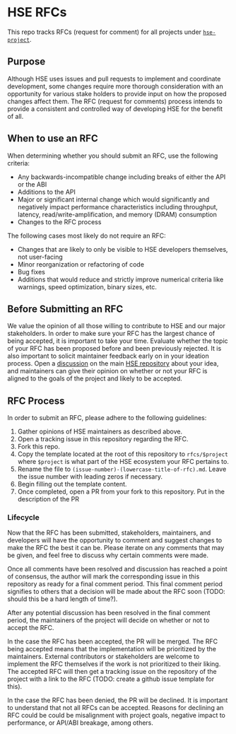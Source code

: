# HSE RFCs

This repo tracks RFCs (request for comment) for all projects under
[`hse-project`](https://github.com/hse-project).

## Purpose

Although HSE uses issues and pull requests to implement and coordinate
development, some changes require more thorough consideration with an
opportunity for various stake holders to provide input on how the proposed
changes affect them. The RFC (request for comments) process intends to provide a
consistent and controlled way of developing HSE for the benefit of all.

## When to use an RFC

When determining whether you should submit an RFC, use the following criteria:

- Any backwards-incompatible change including breaks of either the API or the
  ABI
- Additions to the API
- Major or significant internal change which would significantly and negatively
  impact performance characteristics including throughput, latency,
  read/write-amplification, and memory (DRAM) consumption
- Changes to the RFC process

The following cases most likely do not require an RFC:

- Changes that are likely to only be visible to HSE developers themselves, not
  user-facing
- Minor reorganization or refactoring of code
- Bug fixes
- Additions that would reduce and strictly improve numerical criteria like
  warnings, speed optimization, binary sizes, etc.

## Before Submitting an RFC

We value the opinion of all those willing to contribute to HSE and our major
stakeholders. In order to make sure your RFC has the largest chance of being
accepted, it is important to take your time. Evaluate whether the topic of your
RFC has been proposed before and been previously rejected. It is also important
to solicit maintainer feedback early on in your ideation process. Open a
[discussion](https://github.com/hse-project/hse/discussions) on the main
[HSE repository](https://github.com/hse-project/hse) about your idea, and
maintainers can give their opinion on whether or not your RFC is aligned to the
goals of the project and likely to be accepted.

## RFC Process

In order to submit an RFC, please adhere to the following guidelines:

1. Gather opinions of HSE maintainers as described above.
1. Open a tracking issue in this repository regarding the RFC.
1. Fork this repo.
1. Copy the template located at the root of this repository to `rfcs/$project`
   where `$project` is what part of the HSE ecosystem your RFC pertains to.
1. Rename the file to `(issue-number)-(lowercase-title-of-rfc).md`. Leave the
   issue number with leading zeros if necessary.
1. Begin filling out the template content.
1. Once completed, open a PR from your fork to this repository. Put in the
   description of the PR

### Lifecycle

Now that the RFC has been submitted, stakeholders, maintainers, and developers
will have the opportunity to comment and suggest changes to make the RFC the
best it can be. Please iterate on any comments that may be given, and feel free
to discuss why certain comments were made.

Once all comments have been resolved and discussion has reached a point of
consensus, the author will mark the corresponding issue in this repository as
ready for a final comment period. This final comment period signifies to others
that a decision will be made about the RFC soon (TODO: should this be a hard
length of time?).

After any potential discussion has been resolved in the final comment period,
the maintainers of the project will decide on whether or not to accept the RFC.

In the case the RFC has been accepted, the PR will be merged. The RFC being
accepted means that the implementation will be prioritized by the maintainers.
External contributors or stakeholders are welcome to implement the RFC
themselves if the work is not prioritized to their liking. The accepted RFC will
then get a tracking issue on the repository of the project with a link to the
RFC (TODO: create a github issue template for this).

In the case the RFC has been denied, the PR will be declined. It is important to
understand that not all RFCs can be accepted. Reasons for declining an RFC could
be could be misalignment with project goals, negative impact to performance, or
API/ABI breakage, among others.
